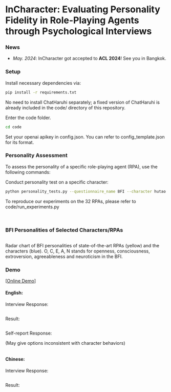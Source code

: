 

# InCharacter: Evaluating Personality Fidelity in Role-Playing Agents through Psychological Interviews

### News

- *May. 2024*: InCharacter got accepted to **ACL 2024**! See you in Bangkok.

### Setup


Install necessary dependencies via:

```bash
pip install -r requirements.txt
```

No need to install ChatHaruhi separately; a fixed version of ChatHaruhi is already included in the code/ directory of this repository.

Enter the code folder.
```bash
cd code
```

Set your openai apikey in config.json. You can refer to config_template.json for its format.

### Personality Assessment

To assess the personality of a specific role-playing agent (RPA), use the following commands:

Conduct personality test on a specific character:

```bash
python personality_tests.py --questionnaire_name BFI --character hutao --agent_type ChatHaruhi --agent_llm gpt-3.5 --evaluator_llm gpt-4 --eval_method interview_assess_batch_anonymous
```

To reproduce our experiments on the 32 RPAs, please refer to code/run_experiments.py

<br/>

### BFI Personalities of Selected Characters/RPAs

<img src='figures/bfi_radars.png' alt=''/>

Radar chart of BFI personalities of state-of-the-art RPAs (yellow) and the characters (blue). O, C, E, A, N stands for openness, consciousness, extroversion, agreeableness and neuroticism in the BFI. 

### Demo
[[Online Demo](http://182.92.3.33:3350/)]


#### English:

Interview Response: 

<img src='figures/demo1.png' alt=''/>

Result: 

<img src='figures/demo2.png' alt=''/>

Self-report Response:

(May give options inconsistent with character behaviors)

<img src='figures/demo5.png' alt=''/>

#### Chinese:

Interview Response:

<img src='figures/demo3.png' alt=''/>

Result:

<img src='figures/demo4.png' alt=''/>


